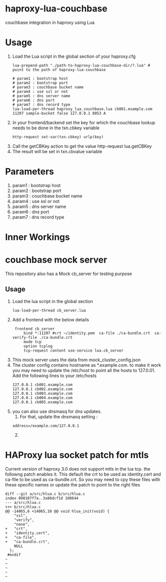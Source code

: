 # haproxy-lua-couchbase
couchbase integration in haproxy using Lua
# Usage
1. Load the Lua script in the global section of your haproxy.cfg
   ```
   lua-prepend-path "./path-to-haproxy-lua-couchbase-dir/?.lua" # point to the path of haproxy-lua-couchbase 

   # param1 : bootstrap host
   # param2 : bootstrap port
   # param3 : couchbase bucket name 
   # param4 : use ssl or not
   # param5 : dns server name
   # param6 : dns port
   # param7 : dns record type
   lua-load-per-thread haproxy_lua_couchbase.lua cb001.example.com 11207 sample-bucket false 127.0.0.1 8053 A
   ```
2. In your frontend/backend set the key for which the couchbase lookup needs to be done in the txn.cbkey variable
    ```
    http-request set-var(txn.cbkey) urlp(key)
    ```
3. Call the getCBKey action to get the value
   http-request lua.getCBKey 
4. The result will be set in txn.cbvalue variable

# Parameters
1. param1 : bootstrap host
2. param2 : bootstrap port
3. param3 : couchbase bucket name 
4. param4 : use ssl or not
5. param5 : dns server name
6. param6 : dns port
7. param7 : dns record type

# Inner Workings

# couchbase mock server
This repository also has a Mock cb_server for testing purpose

## Usage
1. Load the lua script in the global section
   ```
   lua-load-per-thread cb_server.lua
   ```
2. Add a frontend with the below details
   ```
    frontend cb_server
        bind *:11207 #crt ~/identity.pem  ca-file ./ca-bundle.crt  ca-verify-file ./ca-bundle.crt
        mode tcp
        option tcplog
        tcp-request content use-service lua.cb_server
    ```
3. This mock server uses the data from mock_cluster_config.json
4. The cluster config contains hostname as *.example.com. to make it work you may need to update the /etc/host to point all the hosts to 127.0.01. Add the following lines to your /etc/hosts
   ```
   127.0.0.1 cb001.example.com
   127.0.0.1 cb002.example.com
   127.0.0.1 cb003.example.com
   127.0.0.1 cb004.example.com
   127.0.0.1 cb005.example.com
   ```
5. you can also use dnsmasq for dns updates. 
   1. For that, update the dnsmasq setting :
   ```
   address=/example.com/127.0.0.1
   ```
   2. 

# HAProxy lua socket patch for mtls
Current version of haproxy 3.0 does not support mtls in the lua tcp. the followng patch enables it. This default the crt to be used as identity.cert and ca-file to be used as ca-bundle.crt. So you may need to cpy these files with these specific names or update the patch to point to the right files
```
diff --git a/src/hlua.c b/src/hlua.c
index 098107f7a..3a86dcf1d 100644
--- a/src/hlua.c
+++ b/src/hlua.c
@@ -14065,6 +14065,10 @@ void hlua_init(void) {
    "ssl",
    "verify",
    "none",
+   "crt",
+   "identity.cert",
+   "ca-file",
+   "ca-bundle.crt",
    NULL
  };
 #endif
~
~
~
~
~
```
